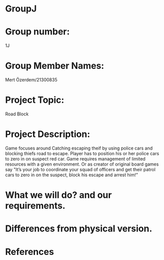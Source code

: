 # GroupJ

# Group number: 
1J

# Group Member Names:
Mert Özerdem/21300835

# Project Topic: 
  Road Block

# Project Description:
Game focuses around Catching escaping theif by using police cars and blocking thiefs road to escape. Player has to position his or her police cars to zero in on suspect red car. Game requires management of limited resources with a given environment. Or as creator of original board games say "It’s your job to coordinate your squad of officers and get their patrol cars to zero in on the suspect, block his escape and arrest him!"

# What we will do? and our requirements.

# Differences from physical version.
  
# References

